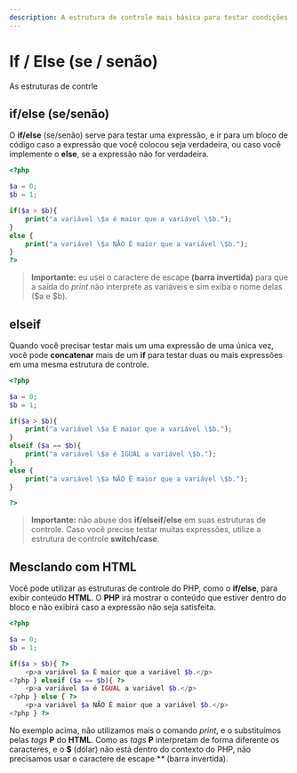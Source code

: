 ```yaml
---
description: A estrutura de controle mais básica para testar condições verdadeiro/falso.
---
```


# If / Else \(se / senão\)

As estruturas de contrle

## if/else \(se/senão\)

O **if/else** \(se/senão\) serve para testar uma expressão, e ir para um bloco de código caso a expressão que você colocou seja verdadeira, ou caso você implemente o **else**, se a expressão não for verdadeira.

```php
<?php

$a = 0; 
$b = 1;

if($a > $b){ 
    print("a variável \$a é maior que a variável \$b."); 
} 
else { 
    print("a variável \$a NÃO É maior que a variável \$b."); 
}
?>
```

> **Importante:** eu usei o caractere de escape  **\(barra invertida\)** para que a saída do _print_ não interprete as variáveis e sim exiba o nome delas \($a e $b\).

## **elseif**

Quando você precisar testar mais um uma expressão de uma única vez, você pode **concatenar** mais de um **if** para testar duas ou mais expressões em uma mesma estrutura de controle.

```php
<?php

$a = 0;
$b = 1;

if($a > $b){
    print("a variável \$a É maior que a variável \$b.");
}
elseif ($a == $b){
    print("a variável \$a é IGUAL a variável \$b.");
}
else {
    print("a variável \$a NÃO É maior que a variável \$b.");
}

?>
```

> **Importante:** não abuse dos **if/elseif/else** em suas estruturas de controle. Caso você precise testar muitas expressões, utilize a estrutura de controle **switch/case**.

## Mesclando com HTML

Você pode utilizar as estruturas de controle do PHP, como o **if/else**, para exibir conteúdo **HTML**. O **PHP** irá mostrar o conteúdo que estiver dentro do bloco e não exibirá caso a expressão não seja satisfeita.

```php
<?php

$a = 0;
$b = 1;

if($a > $b){ ?>
    <p>a variável $a É maior que a variável $b.</p>
<?php } elseif ($a == $b){ ?>
    <p>a variável $a é IGUAL a variável $b.</p>
<?php } else { ?>
    <p>a variável $a NÃO É maior que a variável $b.</p>
<?php } ?>
```

No exemplo acima, não utilizamos mais o comando _print_, e o substituímos pelas _tags_ **P** do **HTML**. Como as _tags_ **P** interpretam de forma diferente os caracteres, e o **$** \(dólar\) não está dentro do contexto do PHP, não precisamos usar o caractere de escape **\** \(barra invertida\).

